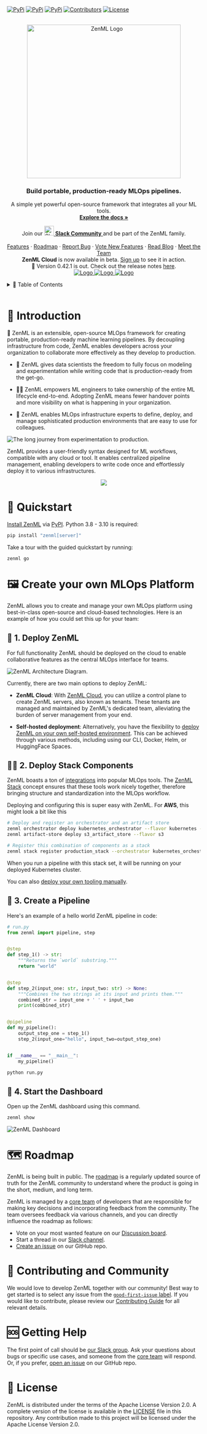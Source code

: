 <!-- PROJECT SHIELDS -->
<!--
*** I'm using markdown "reference style" links for readability.
*** Reference links are enclosed in brackets [ ] instead of parentheses ( ).
*** See the bottom of this document for the declaration of the reference variables
*** for contributors-url, forks-url, etc. This is an optional, concise syntax you may use.
*** https://www.markdownguide.org/basic-syntax/#reference-style-links
-->

[![PyPi][pypi-shield]][pypi-url]
[![PyPi][pypiversion-shield]][pypi-url]
[![PyPi][downloads-shield]][downloads-url]
[![Contributors][contributors-shield]][contributors-url]
[![License][license-shield]][license-url]
<!-- [![Build][build-shield]][build-url] -->
<!-- [![CodeCov][codecov-shield]][codecov-url] -->

<!-- MARKDOWN LINKS & IMAGES -->
<!-- https://www.markdownguide.org/basic-syntax/#reference-style-links -->

[pypi-shield]: https://img.shields.io/pypi/pyversions/zenml?style=for-the-badge

[pypi-url]: https://pypi.org/project/zenml/

[pypiversion-shield]: https://img.shields.io/pypi/v/zenml?style=for-the-badge

[downloads-shield]: https://img.shields.io/pypi/dm/zenml?style=for-the-badge

[downloads-url]: https://pypi.org/project/zenml/

[codecov-shield]: https://img.shields.io/codecov/c/gh/zenml-io/zenml?style=for-the-badge

[codecov-url]: https://codecov.io/gh/zenml-io/zenml

[contributors-shield]: https://img.shields.io/github/contributors/zenml-io/zenml?style=for-the-badge

[contributors-url]: https://github.com/othneildrew/Best-README-Template/graphs/contributors

[license-shield]: https://img.shields.io/github/license/zenml-io/zenml?style=for-the-badge

[license-url]: https://github.com/zenml-io/zenml/blob/main/LICENSE

[linkedin-shield]: https://img.shields.io/badge/-LinkedIn-black.svg?style=for-the-badge&logo=linkedin&colorB=555

[linkedin-url]: https://www.linkedin.com/company/zenml/

[twitter-shield]: https://img.shields.io/twitter/follow/zenml_io?style=for-the-badge

[twitter-url]: https://twitter.com/zenml_io

[slack-shield]: https://img.shields.io/badge/-Slack-black.svg?style=for-the-badge&logo=linkedin&colorB=555

[slack-url]: https://zenml.io/slack-invite

[build-shield]: https://img.shields.io/github/workflow/status/zenml-io/zenml/Build,%20Lint,%20Unit%20&%20Integration%20Test/develop?logo=github&style=for-the-badge

[build-url]: https://github.com/zenml-io/zenml/actions/workflows/ci.yml


<!-- PROJECT LOGO -->
<br />
<div align="center">
  <a href="https://zenml.io">
    <img alt="ZenML Logo" src="https://user-images.githubusercontent.com/3348134/223112746-345126ff-a0e8-479f-8ac0-670d78f71712.png" alt="Logo" width="400">
  </a>

<h3 align="center">Build portable, production-ready MLOps pipelines.</h3>

  <p align="center">
    A simple yet powerful open-source framework that integrates all your ML tools.
    <br />
    <a href="https://docs.zenml.io/"><strong>Explore the docs »</strong></a>
    <br />
    <div align="center">
      Join our <a href="https://zenml.io/slack-invite" target="_blank">
      <img width="25" src="https://cdn3.iconfinder.com/data/icons/logos-and-brands-adobe/512/306_Slack-512.png" alt="Slack"/>
    <b>Slack Community</b> </a> and be part of the ZenML family.
    </div>
    <br />
    <a href="https://zenml.io/features">Features</a>
    ·
    <a href="https://zenml.io/roadmap">Roadmap</a>
    ·
    <a href="https://github.com/zenml-io/zenml/issues">Report Bug</a>
    ·
    <a href="https://zenml.io/discussion">Vote New Features</a>
    ·
    <a href="https://blog.zenml.io/">Read Blog</a>
    ·
    <a href="#-meet-the-team">Meet the Team</a>
    <br />
    <b>ZenML Cloud</b> is now available in beta. <a href="https://cloud.zenml.io">Sign up</a> to see it in action.  
    <br />
    🎉 Version 0.42.1 is out. Check out the release notes
    <a href="https://github.com/zenml-io/zenml/releases">here</a>.
    <br />
    <a href="https://www.linkedin.com/company/zenml/">
    <img src="https://img.shields.io/badge/-LinkedIn-black.svg?style=for-the-badge&logo=linkedin&colorB=555" alt="Logo">
    </a>
    <a href="https://twitter.com/zenml_io">
    <img src="https://img.shields.io/badge/-Twitter-black.svg?style=for-the-badge&logo=twitter&colorB=555" alt="Logo">
    </a>
    <a href="https://www.youtube.com/c/ZenML">
    <img src="https://img.shields.io/badge/-YouTube-black.svg?style=for-the-badge&logo=youtube&colorB=555" alt="Logo">
    </a>
  </p>
</div>

<!-- TABLE OF CONTENTS -->
<details>
  <summary>🏁 Table of Contents</summary>
  <ol>
    <li><a href="#-introduction">Introduction</a></li>
    <li><a href="#-quickstart">Quickstart</a></li>
    <li>
      <a href="#-create-your-own-mlops-platform">Create your own MLOps Platform</a>
      <ul>
        <li><a href="##-1-deploy-zenml">Deploy ZenML</a></li>
        <li><a href="#-2-deploy-stack-components">Deploy Stack Components</a></li>
        <li><a href="#-3-create-a-pipeline">Create a Pipeline</a></li>
        <li><a href="#-4-start-the-dashboard">Start the Dashboard</a></li>
      </ul>
    </li>
    <li><a href="#-roadmap">Roadmap</a></li>
    <li><a href="#-contributing-and-community">Contributing and Community</a></li>
    <li><a href="#-getting-help">Getting Help</a></li>
    <li><a href="#-license">License</a></li>
  </ol>
</details>

<br />

# 🤖 Introduction

🤹 ZenML is an extensible, open-source MLOps framework for creating portable,
production-ready machine learning pipelines. By decoupling infrastructure from
code, ZenML enables developers across your organization to collaborate more
effectively as they develop to production.

- 💼 ZenML gives data scientists the freedom to fully focus on modeling and
experimentation while writing code that is production-ready from the get-go.

- 👨‍💻 ZenML empowers ML engineers to take ownership of the entire ML lifecycle
  end-to-end. Adopting ZenML means fewer handover points and more visibility on
  what is happening in your organization.

- 🛫 ZenML enables MLOps infrastructure experts to define, deploy, and manage
sophisticated production environments that are easy to use for colleagues.

![The long journey from experimentation to production.](/docs/book/.gitbook/assets/intro-zenml-overview.png)

ZenML provides a user-friendly syntax designed for ML workflows, compatible with
any cloud or tool. It enables centralized pipeline management, enabling
developers to write code once and effortlessly deploy it to various
infrastructures.

<div align="center">
    <img src="docs/book/.gitbook/assets/stack.gif">
</div>

# 🤸 Quickstart

[Install ZenML](https://docs.zenml.io/getting-started/installation) via
[PyPI](https://pypi.org/project/zenml/). Python 3.8 - 3.10 is required:

```bash
pip install "zenml[server]"
```

Take a tour with the guided quickstart by running:

```bash
zenml go
```

# 🖼️ Create your own MLOps Platform

ZenML allows you to create and manage your own MLOps platform using 
best-in-class open-source and cloud-based technologies. Here is an example of 
how you could set this up for your team:

## 🔋 1. Deploy ZenML

For full functionality ZenML should be deployed on the cloud to
enable collaborative features as the central MLOps interface for teams.

![ZenML Architecture Diagram.](docs/book/.gitbook/assets/Scenario3.png)

Currently, there are two main options to deploy ZenML:

- **ZenML Cloud**: With [ZenML Cloud](https://docs.zenml.io/deploying-zenml/zenml-cloud), 
you can utilize a control plane to create ZenML servers, also known as tenants. 
These tenants are managed and maintained by ZenML's dedicated team, alleviating 
the burden of server management from your end. 

- **Self-hosted deployment**: Alternatively, you have the flexibility to [deploy 
ZenML on your own self-hosted environment](https://docs.zenml.io/deploying-zenml/zenml-self-hosted). 
This can be achieved through various methods, including using our CLI, Docker, 
Helm, or HuggingFace Spaces.

## 👨‍🍳 2. Deploy Stack Components

ZenML boasts a ton of [integrations](https://zenml.io/integrations) into 
popular MLOps tools. The [ZenML Stack](https://docs.zenml.io/user-guide/starter-guide/understand-stacks) 
concept ensures that these tools work nicely together, therefore bringing
structure and standardization into the MLOps workflow.

Deploying and configuring this is super easy with ZenML. For **AWS**, this might 
look a bit like this

```bash
# Deploy and register an orchestrator and an artifact store
zenml orchestrator deploy kubernetes_orchestrator --flavor kubernetes --cloud aws
zenml artifact-store deploy s3_artifact_store --flavor s3

# Register this combination of components as a stack
zenml stack register production_stack --orchestrator kubernetes_orchestrator --artifact-store s3_artifact_store --set # Register your production environment
```

When you run a pipeline with this stack set, it will be running on your deployed
Kubernetes cluster.

You can also [deploy your own tooling manually](https://docs.zenml.io/platform-guide/set-up-your-mlops-platform/deploy-and-set-up-a-cloud-stack).

## 🏇 3. Create a Pipeline

Here's an example of a hello world ZenML pipeline in code:

```python
# run.py
from zenml import pipeline, step


@step
def step_1() -> str:
    """Returns the `world` substring."""
    return "world"


@step
def step_2(input_one: str, input_two: str) -> None:
    """Combines the two strings at its input and prints them."""
    combined_str = input_one + ' ' + input_two
    print(combined_str)


@pipeline
def my_pipeline():
    output_step_one = step_1()
    step_2(input_one="hello", input_two=output_step_one)


if __name__ == "__main__":
    my_pipeline()
```

```bash
python run.py
```

## 👭 4. Start the Dashboard

Open up the ZenML dashboard using this command.

```bash
zenml show
```

![ZenML Dashboard](docs/book/.gitbook/assets/landingpage.png)

# 🗺 Roadmap

ZenML is being built in public. The [roadmap](https://zenml.io/roadmap) is a
regularly updated source of truth for the ZenML community to understand where
the product is going in the short, medium, and long term.

ZenML is managed by a [core team](https://zenml.io/company#CompanyTeam) of
developers that are responsible for making key decisions and incorporating
feedback from the community. The team oversees feedback via various channels,
and you can directly influence the roadmap as follows:

- Vote on your most wanted feature on our [Discussion
  board](https://zenml.io/discussion).
- Start a thread in our [Slack channel](https://zenml.io/slack-invite).
- [Create an issue](https://github.com/zenml-io/zenml/issues/new/choose) on our
  GitHub repo.

# 🙌 Contributing and Community

We would love to develop ZenML together with our community! Best way to get
started is to select any issue from the [`good-first-issue`
label](https://github.com/zenml-io/zenml/labels/good%20first%20issue). If you
would like to contribute, please review our [Contributing
Guide](CONTRIBUTING.md) for all relevant details.

# 🆘 Getting Help

The first point of call should
be [our Slack group](https://zenml.io/slack-invite/).
Ask your questions about bugs or specific use cases, and someone from
the [core team](https://zenml.io/company#CompanyTeam) will respond.
Or, if you
prefer, [open an issue](https://github.com/zenml-io/zenml/issues/new/choose) on
our GitHub repo.

# 📜 License

ZenML is distributed under the terms of the Apache License Version 2.0.
A complete version of the license is available in the [LICENSE](LICENSE) file in
this repository. Any contribution made to this project will be licensed under
the Apache License Version 2.0.
